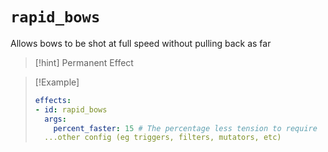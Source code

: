 # `rapid_bows`

Allows bows to be shot at full speed without pulling back as far

> [!hint] Permanent Effect

> [!Example]
> ```yaml
> effects:
> - id: rapid_bows
>   args:
>     percent_faster: 15 # The percentage less tension to require
>   ...other config (eg triggers, filters, mutators, etc)
> ```
